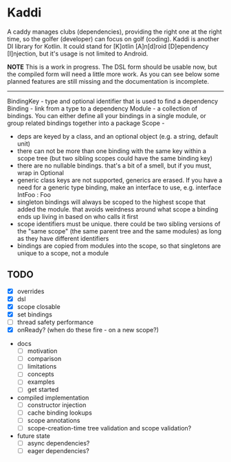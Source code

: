 # Kaddi

A caddy manages clubs (dependencies), providing the right one at the right time, so the golfer (developer)
can focus on golf (coding). Kaddi is another DI library for Kotlin. It could stand for
[K]otlin [A]n[d]roid [D]ependency [I]njection, but it's usage is not limited to Android.

**NOTE** This is a work in progress. The DSL form should be usable now, but the compiled form will need a little
more work. As you can see below some planned features are still missing and the documentation is incomplete.

---

BindingKey - type and optional identifier that is used to find a dependency 
Binding - link from a type to a dependency
Module - a collection of bindings. You can either define all your bindings in a single module, or
    group related bindings together into a package
Scope -


- deps are keyed by a class, and an optional object (e.g. a string, default unit)
- there can not be more than one binding with the same key within a scope tree (but two
    sibling scopes could have the same binding key)
- there are no nullable bindings. that's a bit of a smell, but if you must, wrap in Optional
- generic class keys are not supported, generics are erased. If you have a need for a generic type
    binding, make an interface to use, e.g. interface IntFoo : Foo<Int>
- singleton bindings will always be scoped to the highest scope that added the module. that avoids
    weirdness around what scope a binding ends up living in based on who calls it first
- scope identifiers must be unique. there could be two sibling versions of the "same scope"
    (the same parent tree and the same modules) as long as they have different identifiers
- bindings are copied from modules into the scope, so that singletons are unique to a scope, not a module

## TODO

- [x] overrides
- [x] dsl
- [x] scope closable
- [x] set bindings
- [ ] thread safety performance
- [x] onReady? (when do these fire - on a new scope?)
- docs
  - [ ] motivation
  - [ ] comparison
  - [ ] limitations
  - [ ] concepts
  - [ ] examples
  - [ ] get started
- compiled implementation
  - [ ] constructor injection
  - [ ] cache binding lookups
  - [ ] scope annotations
  - [ ] scope-creation-time tree validation and scope validation?
- future state
  - [ ] async dependencies?
  - [ ] eager dependencies?
